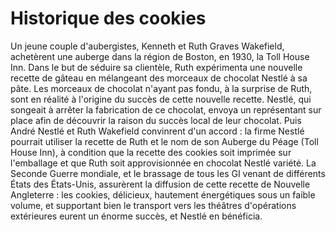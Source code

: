# Historique des cookies

Un jeune couple d'aubergistes, Kenneth et Ruth Graves Wakefield, achetèrent une auberge dans la région de
Boston, en 1930, la Toll House Inn. Dans le but de séduire sa clientèle, Ruth expérimenta une nouvelle recette de
gâteau en mélangeant des morceaux de chocolat Nestlé à sa pâte. Les morceaux de chocolat n'ayant pas fondu, à la
surprise de Ruth, sont en réalité à l'origine du succès de cette nouvelle recette.
Nestlé, qui songeait à arrêter la fabrication de ce chocolat, envoya un représentant sur place afin de découvrir la
raison du succès local de leur chocolat. Puis André Nestlé et Ruth Wakefield convinrent d'un accord : la firme Nestlé
pourrait utiliser la recette de Ruth et le nom de son Auberge du Péage (Toll House Inn), à condition que la recette des
cookies soit imprimée sur l'emballage et que Ruth soit approvisionnée en chocolat Nestlé variété.
La Seconde Guerre mondiale, et le brassage de tous les GI venant de différents États des États-Unis, assurèrent la
diffusion de cette recette de Nouvelle Angleterre : les cookies, délicieux, hautement énergétiques sous un faible
volume, et supportant bien le transport vers les théâtres d'opérations extérieures eurent un énorme succès, et
Nestlé en bénéficia.